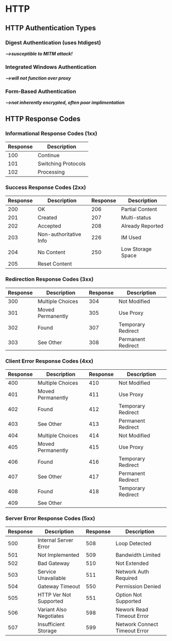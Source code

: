 # HTTP

## HTTP Authentication Types

### Digest Authentication (uses htdigest)

***-->susceptible to MITM attack!***

### Integrated Windows Authentication

***-->will not function over proxy***

### Form-Based Authentication

***-->not inherently encrypted, often poor implimentation***

## HTTP Response Codes

### Informational Response Codes (1xx)

| Response | Description |
|----------|-------------|
| 100 | Continue |
| 101 | Switching Protocols |
| 102 | Processing |

### Success Response Codes (2xx)

| Response | Description            | Response | Description       |
|----------|------------------------|----------|-------------------|
| 200      | OK                     | 206      | Partial Content   |
| 201      | Created                | 207      | Multi-status      |
| 202      | Accepted               | 208      | Already Reported  |
| 203      | Non-authoritative Info | 226      | IM Used           |
| 204      | No Content             | 250      | Low Storage Space |
| 205      | Reset Content | | |

### Redirection Response Codes (3xx)

| Response | Description            | Response | Description        |
|----------|------------------------|----------|--------------------|
| 300      | Multiple Choices       | 304      | Not Modified       |
| 301      | Moved Permanently      | 305      | Use Proxy          |
| 302      | Found                  | 307      | Temporary Redirect |
| 303      | See Other              | 308      | Permanent Redirect |

### Client Error Response Codes (4xx)

| Response | Description            | Response | Description        |
|----------|------------------------|----------|--------------------|
| 400      | Multiple Choices       | 410      | Not Modified       |
| 401      | Moved Permanently      | 411      | Use Proxy          |
| 402      | Found                  | 412      | Temporary Redirect |
| 403      | See Other              | 413      | Permanent Redirect |
| 404      | Multiple Choices       | 414      | Not Modified       |
| 405      | Moved Permanently      | 415      | Use Proxy          |
| 406      | Found                  | 416      | Temporary Redirect |
| 407      | See Other              | 417      | Permanent Redirect |
| 408      | Found                  | 418      | Temporary Redirect |
| 409      | See Other    | | | 

### Server Error Response Codes (5xx)

| Response | Description             | Response | Description                   |
|----------|-------------------------|----------|-------------------------------|
| 500      | Internal Server Error   | 508      | Loop Detected                 |
| 501      | Not Implemented         | 509      | Bandwidth Limited             |
| 502      | Bad Gateway             | 510      | Not Extended                  |
| 503      | Service Unavailable     | 511      | Network Auth Required         |
| 504      | Gateway Timeout         | 550      | Permission Denied             |
| 505      | HTTP Ver Not Supported  | 551      | Option Not Supported          |
| 506      | Variant Also Negotiates | 598      | Nework Read Timeout Error     |
| 507      | Insufficient Storage    | 599      | Network Connect Timeout Error |
